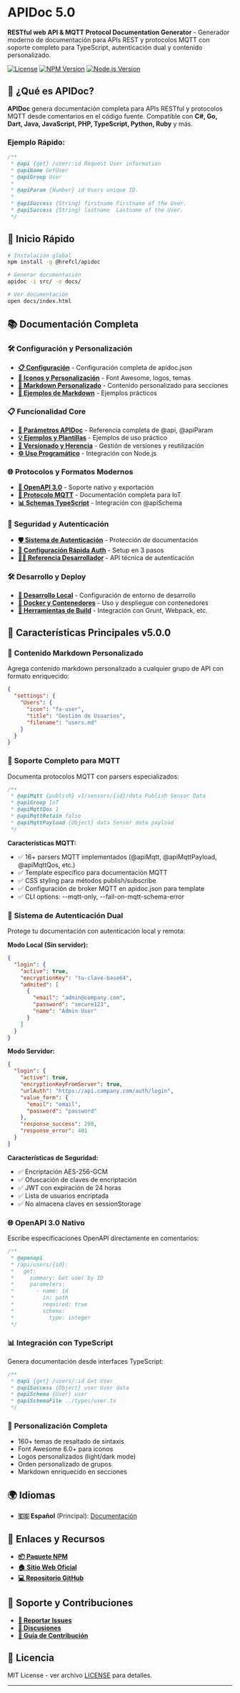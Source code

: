 # APIDoc 5.0

**RESTful web API & MQTT Protocol Documentation Generator** - Generador moderno de documentación para APIs REST y protocolos MQTT con soporte completo para TypeScript, autenticación dual y contenido personalizado.

[![License](https://img.shields.io/github/license/hrefcl/apidoc)](https://github.com/hrefcl/apidoc/blob/main/LICENSE)
[![NPM Version](https://img.shields.io/npm/v/@hrefcl/apidoc)](https://www.npmjs.com/package/@hrefcl/apidoc)
[![Node.js Version](https://img.shields.io/node/v/@hrefcl/apidoc)](https://nodejs.org/)

## 🚀 ¿Qué es APIDoc?

**APIDoc** genera documentación completa para APIs RESTful y protocolos MQTT desde comentarios en el código fuente. Compatible con **C#, Go, Dart, Java, JavaScript, PHP, TypeScript, Python, Ruby** y más.

### Ejemplo Rápido:

```javascript
/**
 * @api {get} /user/:id Request User information
 * @apiName GetUser
 * @apiGroup User
 *
 * @apiParam {Number} id Users unique ID.
 *
 * @apiSuccess {String} firstname Firstname of the User.
 * @apiSuccess {String} lastname  Lastname of the User.
 */
```

## 🎯 Inicio Rápido

```bash
# Instalación global
npm install -g @hrefcl/apidoc

# Generar documentación
apidoc -i src/ -o docs/

# Ver documentación
open docs/index.html
```

## 📚 Documentación Completa

### 🛠️ **Configuración y Personalización**
- **[📋 Configuración](./md/es/01-configuration.md)** - Configuración completa de apidoc.json
- **[🎨 Iconos y Personalización](./md/es/02-customization.md)** - Font Awesome, logos, temas
- **[📄 Markdown Personalizado](./md/es/03-custom-markdown.md)** - Contenido personalizado para secciones
- **[📄 Ejemplos de Markdown](./md/es/04-custom-markdown-examples.md)** - Ejemplos prácticos

### 📋 **Funcionalidad Core**
- **[📖 Parámetros APIDoc](./md/es/05-apidoc-params.md)** - Referencia completa de @api, @apiParam
- **[💡 Ejemplos y Plantillas](./md/es/06-examples.md)** - Ejemplos de uso práctico
- **[🔄 Versionado y Herencia](./md/es/07-versioning.md)** - Gestión de versiones y reutilización
- **[⚙️ Uso Programático](./md/es/08-programmatic-usage.md)** - Integración con Node.js

### 🌐 **Protocolos y Formatos Modernos**
- **[🔌 OpenAPI 3.0](./md/es/09-openapi.md)** - Soporte nativo y exportación
- **[📡 Protocolo MQTT](./md/es/10-mqtt.md)** - Documentación completa para IoT
- **[📊 Schemas TypeScript](./md/es/11-typescript-schemas.md)** - Integración con @apiSchema

### 🔐 **Seguridad y Autenticación**
- **[🛡️ Sistema de Autenticación](./md/es/12-authentication.md)** - Protección de documentación
- **[🚀 Configuración Rápida Auth](./md/es/13-quick-start-auth.md)** - Setup en 3 pasos
- **[👨‍💻 Referencia Desarrollador](./md/es/14-auth-developer.md)** - API técnica de autenticación

### 🛠️ **Desarrollo y Deploy**
- **[🔨 Desarrollo Local](./md/es/15-development.md)** - Configuración de entorno de desarrollo
- **[🐳 Docker y Contenedores](./md/es/16-docker.md)** - Uso y despliegue con contenedores
- **[🔧 Herramientas de Build](./md/es/17-build-tools.md)** - Integración con Grunt, Webpack, etc.

## 🌟 Características Principales v5.0.0

### 📝 **Contenido Markdown Personalizado**
Agrega contenido markdown personalizado a cualquier grupo de API con formato enriquecido:

```json
{
  "settings": {
    "Users": {
      "icon": "fa-user",
      "title": "Gestión de Usuarios",
      "filename": "users.md"
    }
  }
}
```

### 📡 **Soporte Completo para MQTT**
Documenta protocolos MQTT con parsers especializados:

```javascript
/**
 * @apiMqtt {publish} v1/sensors/{id}/data Publish Sensor Data
 * @apiGroup IoT
 * @apiMqttQos 1
 * @apiMqttRetain false
 * @apiMqttPayload {Object} data Sensor data payload
 */
```

**Características MQTT:**
- ✅ 16+ parsers MQTT implementados (@apiMqtt, @apiMqttPayload, @apiMqttQos, etc.)
- ✅ Template específico para documentación MQTT
- ✅ CSS styling para métodos publish/subscribe
- ✅ Configuración de broker MQTT en apidoc.json para template
- ✅ CLI options: --mqtt-only, --fail-on-mqtt-schema-error

### 🔐 **Sistema de Autenticación Dual**
Protege tu documentación con autenticación local y remota:

**Modo Local (Sin servidor):**
```json
{
  "login": {
    "active": true,
    "encryptionKey": "tu-clave-base64",
    "admited": [
      {
        "email": "admin@company.com",
        "password": "secure123",
        "name": "Admin User"
      }
    ]
  }
}
```

**Modo Servidor:**
```json
{
  "login": {
    "active": true,
    "encryptionKeyFromServer": true,
    "urlAuth": "https://api.company.com/auth/login",
    "value_form": {
      "email": "email",
      "password": "password"
    },
    "response_success": 200,
    "response_error": 401
  }
}
```

**Características de Seguridad:**
- ✅ Encriptación AES-256-GCM
- ✅ Ofuscación de claves de encriptación
- ✅ JWT con expiración de 24 horas
- ✅ Lista de usuarios encriptada
- ✅ No almacena claves en sessionStorage

### 🌐 **OpenAPI 3.0 Nativo**
Escribe especificaciones OpenAPI directamente en comentarios:

```javascript
/**
 * @openapi
 * /api/users/{id}:
 *   get:
 *     summary: Get user by ID
 *     parameters:
 *       - name: id
 *         in: path
 *         required: true
 *         schema:
 *           type: integer
 */
```

### 📊 **Integración con TypeScript**
Genera documentación desde interfaces TypeScript:

```typescript
/**
 * @api {get} /users/:id Get User
 * @apiSuccess {Object} user User data
 * @apiSchema {User} user
 * @apiSchemaFile ../types/user.ts
 */
```

### 🎨 **Personalización Completa**
- 160+ temas de resaltado de sintaxis
- Font Awesome 6.0+ para iconos
- Logos personalizados (light/dark mode)
- Orden personalizado de grupos
- Markdown enriquecido en secciones

## 🌍 Idiomas

- **🇪🇸 Español** (Principal): [Documentación](./md/es/)

## 🔗 Enlaces y Recursos

- **[📦 Paquete NPM](https://www.npmjs.com/package/@hrefcl/apidoc)**
- **[🏠 Sitio Web Oficial](https://apidoc.app)**
- **[💻 Repositorio GitHub](https://github.com/hrefcl/apidoc)**

## 🤝 Soporte y Contribuciones

- **[🐛 Reportar Issues](https://github.com/hrefcl/apidoc/issues)**
- **[💬 Discusiones](https://github.com/hrefcl/apidoc/discussions)**
- **[📖 Guía de Contribución](./md/es/15-development.md)**

## 📄 Licencia

MIT License - ver archivo [LICENSE](./LICENSE) para detalles.

---
